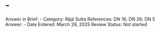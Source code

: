 # -

Answer in Brief: -
 Category: Rājā
Sutta References: DN 16; DN 26; DN 5
Answer: -
Date Entered: March 26, 2025
Review Status: Not started